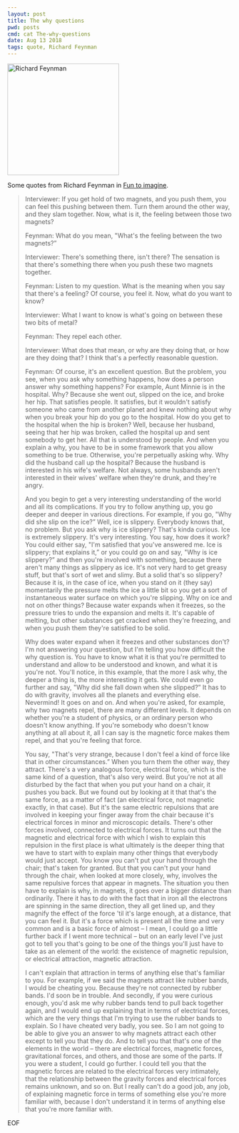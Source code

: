 ```yaml
---
layout: post
title: The why questions
pwd: posts
cmd: cat The-why-questions
date: Aug 13 2018
tags: quote, Richard Feynman
---
```


<img src="../imgs/feynman_why.jpg" alt="Richard Feynman" height="250"/>

Some quotes from Richard Feynman in [Fun to imagine](https://www.youtube.com/watch?v=Q1lL-hXO27Q).

> Interviewer: If you get hold of two magnets, and you push them, you can feel this pushing between them. Turn them around the other way, and they slam together. Now, what is it, the feeling between those two magnets?   
>
> Feynman: What do you mean, "What's the feeling between the two magnets?”
>
> Interviewer: There's something there, isn't there? The sensation is that there's something there when you push these two magnets together.
>
> Feynman: Listen to my question. What is the meaning when you say that there's a feeling? Of course, you feel it. Now, what do you want to know?
>
> Interviewer: What I want to know is what's going on between these two bits of metal?
>
> Feynman: They repel each other.
>
> Interviewer: What does that mean, or why are they doing that, or how are they doing that? I think that's a perfectly reasonable question.
>
> Feynman: Of course, it's an excellent question. But the problem, you see, when you ask why something happens, how does a person answer why something happens? For example, Aunt Minnie is in the hospital. Why? Because she went out, slipped on the ice, and broke her hip. That satisfies people. It satisfies, but it wouldn't satisfy someone who came from another planet and knew nothing about why when you break your hip do you go to the hospital. How do you get to the hospital when the hip is broken? Well, because her husband, seeing that her hip was broken, called the hospital up and sent somebody to get her. All that is understood by people. And when you explain a why, you have to be in some framework that you allow something to be true. Otherwise, you're perpetually asking why. Why did the husband call up the hospital? Because the husband is interested in his wife's welfare. Not always, some husbands aren't interested in their wives' welfare when they're drunk, and they're angry.
>
> And you begin to get a very interesting understanding of the world and all its complications. If you try to follow anything up, you go deeper and deeper in various directions. For example, if you go, "Why did she slip on the ice?” Well, ice is slippery. Everybody knows that, no problem. But you ask why is ice slippery? That's kinda curious. Ice is extremely slippery. It's very interesting. You say, how does it work? You could either say, "I'm satisfied that you've answered me. Ice is slippery; that explains it,” or you could go on and say, "Why is ice slippery?” and then you're involved with something, because there aren't many things as slippery as ice. It's not very hard to get greasy stuff, but that's sort of wet and slimy. But a solid that's so slippery? Because it is, in the case of ice, when you stand on it (they say) momentarily the pressure melts the ice a little bit so you get a sort of instantaneous water surface on which you're slipping. Why on ice and not on other things? Because water expands when it freezes, so the pressure tries to undo the expansion and melts it. It's capable of melting, but other substances get cracked when they're freezing, and when you push them they're satisfied to be solid.
>
> Why does water expand when it freezes and other substances don't? I'm not answering your question, but I'm telling you how difficult the why question is. You have to know what it is that you're permitted to understand and allow to be understood and known, and what it is you're not. You'll notice, in this example, that the more I ask why, the deeper a thing is, the more interesting it gets. We could even go further and say, "Why did she fall down when she slipped?” It has to do with gravity, involves all the planets and everything else. Nevermind! It goes on and on. And when you're asked, for example, why two magnets repel, there are many different levels. It depends on whether you're a student of physics, or an ordinary person who doesn't know anything. If you're somebody who doesn't know anything at all about it, all I can say is the magnetic force makes them repel, and that you're feeling that force.
>
> You say, "That's very strange, because I don't feel a kind of force like that in other circumstances.” When you turn them the other way, they attract. There's a very analogous force, electrical force, which is the same kind of a question, that's also very weird. But you're not at all disturbed by the fact that when you put your hand on a chair, it pushes you back. But we found out by looking at it that that's the same force, as a matter of fact (an electrical force, not magnetic exactly, in that case). But it's the same electric repulsions that are involved in keeping your finger away from the chair because it's electrical forces in minor and microscopic details. There's other forces involved, connected to electrical forces. It turns out that the magnetic and electrical force with which I wish to explain this repulsion in the first place is what ultimately is the deeper thing that we have to start with to explain many other things that everybody would just accept. You know you can't put your hand through the chair; that's taken for granted. But that you can't put your hand through the chair, when looked at more closely, why, involves the same repulsive forces that appear in magnets. The situation you then have to explain is why, in magnets, it goes over a bigger distance than ordinarily. There it has to do with the fact that in iron all the electrons are spinning in the same direction, they all get lined up, and they magnify the effect of the force 'til it's large enough, at a distance, that you can feel it. But it's a force which is present all the time and very common and is a basic force of almost – I mean, I could go a little further back if I went more technical – but on an early level I've just got to tell you that's going to be one of the things you'll just have to take as an element of the world: the existence of magnetic repulsion, or electrical attraction, magnetic attraction.
>
> I can't explain that attraction in terms of anything else that's familiar to you. For example, if we said the magnets attract like rubber bands, I would be cheating you. Because they're not connected by rubber bands. I'd soon be in trouble. And secondly, if you were curious enough, you'd ask me why rubber bands tend to pull back together again, and I would end up explaining that in terms of electrical forces, which are the very things that I'm trying to use the rubber bands to explain. So I have cheated very badly, you see. So I am not going to be able to give you an answer to why magnets attract each other except to tell you that they do. And to tell you that that's one of the elements in the world – there are electrical forces, magnetic forces, gravitational forces, and others, and those are some of the parts. If you were a student, I could go further. I could tell you that the magnetic forces are related to the electrical forces very intimately, that the relationship between the gravity forces and electrical forces remains unknown, and so on. But I really can't do a good job, any job, of explaining magnetic force in terms of something else you're more familiar with, because I don't understand it in terms of anything else that you're more familiar with.

EOF